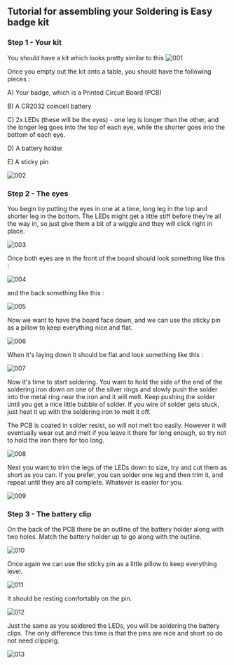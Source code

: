 ## Tutorial for assembling your Soldering is Easy badge kit ##

### Step 1 - Your kit

You should have a kit which looks pretty similar to this
![001]

Once you empty out the kit onto a table, you should have the following pieces :

A) Your badge, which is a Printed Circuit Board (PCB)

B) A CR2032 coincell battery

C) 2x LEDs (these will be the eyes) - one leg is longer than the other, and the longer leg goes into the top of each eye, while the shorter goes into the bottom of each eye.

D) A battery holder

E) A sticky pin

![002]

### Step 2 - The eyes

You begin by putting the eyes in one at a time, long leg in the top and shorter leg in the bottom. The LEDs might get a little stiff before they're all the way in, so just give them a bit of a wiggle and they will click right in place.

![003]

Once both eyes are in the front of the board should look something like this :

![004]

and the back something like this :

![005]

Now we want to have the board face down, and we can use the sticky pin as a pillow to keep everything nice and flat.

![006]

When it's laying down it should be flat and look something like this :

![007]

Now it's time to start soldering. You want to hold the side of the end of the soldering iron down on one of the silver rings and slowly push the solder into the metal ring near the iron and it will melt. Keep pushing the solder until you get a nice little bubble of solder. If you wire of solder gets stuck, just heat it up with the soldering iron to melt it off.

The PCB is coated in solder resist, so will not melt too easily. However it will eventually wear out and melt if you leave it there for long enough, so try not to hold the iron there for too long.

![008]

Next you want to trim the legs of the LEDs down to size, try and cut them as short as you can. If you prefer, you can solder one leg and then trim it, and repeat until they are all complete. Whatever is easier for you.

![009]

### Step 3 - The battery clip

On the back of the PCB there be an outline of the battery holder along with two holes. Match the battery holder up to go along with the outline.

![010]

Once again we can use the sticky pin as a little pillow to keep everything level.

![011]

It should be resting comfortably on the pin.

![012]

Just the same as you soldered the LEDs, you will be soldering the battery clips. The only difference this time is that the pins are nice and short so do not need clipping.

![013]




[001]: https://raw.github.com/Cyberlane/Soldering-is-easy/master/img/001.jpg
[002]: https://raw.github.com/Cyberlane/Soldering-is-easy/master/img/002.jpg
[003]: https://raw.github.com/Cyberlane/Soldering-is-easy/master/img/003.jpg
[004]: https://raw.github.com/Cyberlane/Soldering-is-easy/master/img/004.jpg
[005]: https://raw.github.com/Cyberlane/Soldering-is-easy/master/img/005.jpg
[006]: https://raw.github.com/Cyberlane/Soldering-is-easy/master/img/006.jpg
[007]: https://raw.github.com/Cyberlane/Soldering-is-easy/master/img/007.jpg
[008]: https://raw.github.com/Cyberlane/Soldering-is-easy/master/img/008.jpg
[009]: https://raw.github.com/Cyberlane/Soldering-is-easy/master/img/009.jpg
[010]: https://raw.github.com/Cyberlane/Soldering-is-easy/master/img/010.jpg
[011]: https://raw.github.com/Cyberlane/Soldering-is-easy/master/img/011.jpg
[012]: https://raw.github.com/Cyberlane/Soldering-is-easy/master/img/012.jpg
[013]: https://raw.github.com/Cyberlane/Soldering-is-easy/master/img/013.jpg
[014]: https://raw.github.com/Cyberlane/Soldering-is-easy/master/img/014.jpg
[015]: https://raw.github.com/Cyberlane/Soldering-is-easy/master/img/015.jpg
[016]: https://raw.github.com/Cyberlane/Soldering-is-easy/master/img/016.jpg
[017]: https://raw.github.com/Cyberlane/Soldering-is-easy/master/img/017.jpg
[018]: https://raw.github.com/Cyberlane/Soldering-is-easy/master/img/018.jpg
[019]: https://raw.github.com/Cyberlane/Soldering-is-easy/master/img/019.jpg